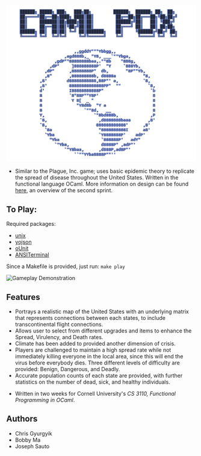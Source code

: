![Introduction](images/camlpox_introduction.png)
- Similar to the Plague, Inc. game; uses basic epidemic theory to replicate the spread of disease throughout the United States. Written in the functional language OCaml. More information on design can be found [here](https://cgyurgyik.github.io/documents/CamlPox.pdf), an overview of the second sprint.

## To Play:
Required packages:
- [unix](https://caml.inria.fr/pub/docs/manual-ocaml/libref/Unix.html)
- [yojson](https://opam.ocaml.org/packages/yojson/)
- [oUnit](https://github.com/gildor478/ounit)
- [ANSITerminal](http://ansiterminal.forge.ocamlcore.org/ANSITerminal.html/ANSITerminal.html)

Since a Makefile is provided, just run:
```make play```

![Gameplay Demonstration](images/gameplay.png)

## Features
- Portrays a realistic map of the United States with an underlying matrix that represents connections between each states, to include transcontinental flight connections.
- Allows user to select from different upgrades and items to enhance the Spread, Virulency, and Death rates.
- Climate has been added to provided another dimension of crisis. 
- Players are challenged to maintain a high spread rate while not immediately killing everyone in the local area, since this will end the virus before everybody dies. Three different levels of difficulty are provided: Benign, Dangerous, and Deadly.
- Accurate population counts of each state are provided, with further statistics on the number of dead, sick, and healthy individuals.

* Written in two weeks for Cornell University's _CS 3110, Functional Programming in OCaml_.

## Authors
- Chris Gyurgyik
- Bobby Ma
- Joseph Sauto
